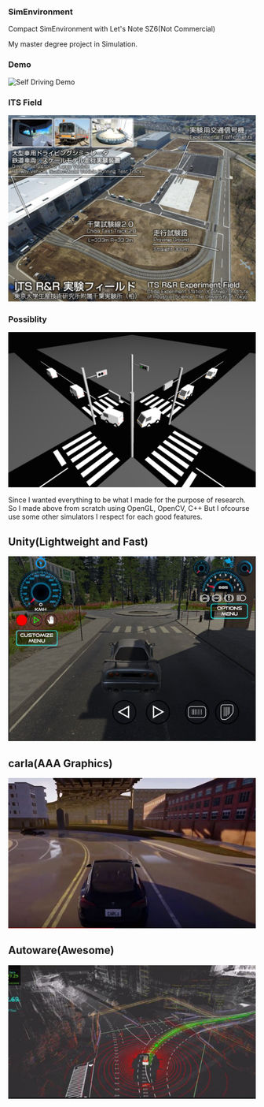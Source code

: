 ### SimEnvironment
Compact SimEnvironment with Let's Note SZ6(Not Commercial)

My master degree project in Simulation.

### Demo

![Self Driving Demo](https://github.com/tanakataiki/SimEnvironment/blob/master/example/Drive.gif)

### ITS Field

![ITSField](https://github.com/tanakataiki/SimEnvironment/blob/master/example/ITSRandR.jpg)

### Possiblity

![Clone Demo](https://github.com/tanakataiki/SimEnvironment/blob/master/example/self%20drive.png)




Since I wanted everything to be what I made for the purpose of research. 
So  I made above from scratch using OpenGL, OpenCV, C++ 
But I ofcourse use some other simulators I respect for each good features.

## Unity(Lightweight and Fast)
![Unity](https://github.com/tanakataiki/SimEnvironment/blob/master/example/unity_windrige.JPG)

## carla(AAA Graphics)
![carla](https://github.com/tanakataiki/SimEnvironment/blob/master/example/carla.JPG)

## Autoware(Awesome)
![Autoware](https://github.com/tanakataiki/SimEnvironment/blob/master/example/autoware.JPG)

